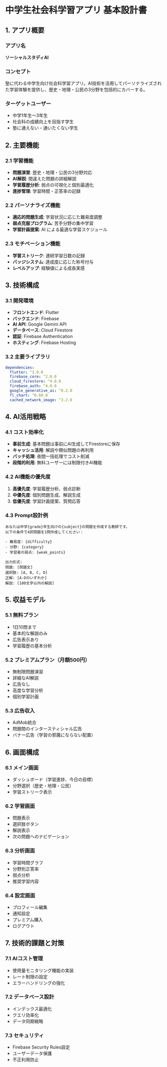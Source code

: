 # 中学生社会科学習アプリ 基本設計書

## 1. アプリ概要

### アプリ名
**ソーシャルスタディAI**

### コンセプト
塾に代わる中学生向け社会科学習アプリ。AI技術を活用してパーソナライズされた学習体験を提供し、歴史・地理・公民の3分野を包括的にカバーする。

### ターゲットユーザー
- 中学1年生〜3年生
- 社会科の成績向上を目指す学生
- 塾に通えない・通いたくない学生

## 2. 主要機能

### 2.1 学習機能
- **問題演習**: 歴史・地理・公民の3分野対応
- **AI解説**: 間違えた問題の詳細解説
- **学習履歴分析**: 弱点の可視化と個別最適化
- **進捗管理**: 学習時間・正答率の記録

### 2.2 パーソナライズ機能
- **適応的問題生成**: 学習状況に応じた難易度調整
- **弱点克服プログラム**: 苦手分野の集中学習
- **学習計画提案**: AI による最適な学習スケジュール

### 2.3 モチベーション機能
- **学習ストリーク**: 連続学習日数の記録
- **バッジシステム**: 達成度に応じた称号付与
- **レベルアップ**: 経験値による成長実感

## 3. 技術構成

### 3.1 開発環境
- **フロントエンド**: Flutter
- **バックエンド**: Firebase
- **AI API**: Google Gemini API
- **データベース**: Cloud Firestore
- **認証**: Firebase Authentication
- **ホスティング**: Firebase Hosting

### 3.2 主要ライブラリ
```yaml
dependencies:
  flutter: ^3.0.0
  firebase_core: ^2.0.0
  cloud_firestore: ^4.0.0
  firebase_auth: ^4.0.0
  google_generative_ai: ^0.2.0
  fl_chart: ^0.60.0
  cached_network_image: ^3.2.0
```

## 4. AI活用戦略

### 4.1 コスト効率化
- **事前生成**: 基本問題は事前にAI生成してFirestoreに保存
- **キャッシュ活用**: 解説や類似問題の再利用
- **バッチ処理**: 夜間一括処理でコスト削減
- **段階的利用**: 無料ユーザーには制限付きAI機能

### 4.2 AI機能の優先度
1. **高優先度**: 学習履歴分析、弱点診断
2. **中優先度**: 個別問題生成、解説生成
3. **低優先度**: 学習計画提案、質問応答

### 4.3 Prompt設計例
```
あなたは中学{grade}年生向けの{subject}の問題を作成する教師です。
以下の条件で4択問題を1問作成してください：

- 難易度: {difficulty}
- 分野: {category}
- 学習者の弱点: {weak_points}

出力形式:
問題: [問題文]
選択肢: [A, B, C, D]
正解: [A-Dのいずれか]
解説: [100文字以内の解説]
```

## 5. 収益モデル

### 5.1 無料プラン
- 1日10問まで
- 基本的な解説のみ
- 広告表示あり
- 学習履歴の基本分析

### 5.2 プレミアムプラン（月額500円）
- 無制限問題演習
- 詳細なAI解説
- 広告なし
- 高度な学習分析
- 個別学習計画

### 5.3 広告収入
- AdMob統合
- 問題間のインタースティシャル広告
- バナー広告（学習の邪魔にならない配置）

## 6. 画面構成

### 6.1 メイン画面
- ダッシュボード（学習進捗、今日の目標）
- 分野選択（歴史・地理・公民）
- 学習ストリーク表示

### 6.2 学習画面
- 問題表示
- 選択肢ボタン
- 解説表示
- 次の問題へのナビゲーション

### 6.3 分析画面
- 学習時間グラフ
- 分野別正答率
- 弱点分析
- 推奨学習内容

### 6.4 設定画面
- プロフィール編集
- 通知設定
- プレミアム購入
- ログアウト

## 7. 技術的課題と対策

### 7.1 AIコスト管理
- 使用量モニタリング機能の実装
- レート制限の設定
- エラーハンドリングの強化

### 7.2 データベース設計
- インデックス最適化
- クエリ効率化
- データ同期戦略

### 7.3 セキュリティ
- Firebase Security Rules設定
- ユーザーデータ保護
- 不正利用防止
